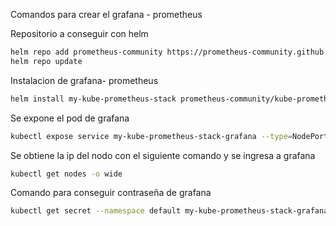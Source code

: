 Comandos para crear el grafana - prometheus

Repositorio a conseguir con helm

```bash
helm repo add prometheus-community https://prometheus-community.github.io/helm-charts
helm repo update
```
Instalacion de grafana- prometheus

```bash
helm install my-kube-prometheus-stack prometheus-community/kube-prometheus-stack
```
Se expone el pod de grafana 

```bash
kubectl expose service my-kube-prometheus-stack-grafana --type=NodePort --target-port=3000 --name=grafana-node-port-service
```
Se obtiene la ip del nodo con el siguiente comando y se ingresa a grafana

```bash
kubectl get nodes -o wide


```

Comando para conseguir contraseña de grafana

```bash
kubectl get secret --namespace default my-kube-prometheus-stack-grafana -o jsonpath="{.data.admin-password}" | base64 --decode ; echo
```
